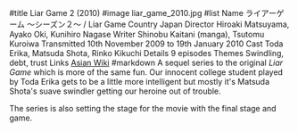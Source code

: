 #title Liar Game 2 (2010)
#image	liar_game_2010.jpg
#list
Name	&#12521;&#12452;&#12450;&#12540;&#12466;&#12540;&#12512; &#65374;&#12471;&#12540;&#12474;&#12531;&#65298;&#65374; / Liar Game
Country	Japan
Director	Hiroaki Matsuyama, Ayako Oki, Kunihiro Nagase
Writer	 Shinobu Kaitani (manga), Tsutomu Kuroiwa
Transmitted	10th November 2009 to 19th January 2010
Cast	Toda Erika, Matsuda Shota, Rinko Kikuchi
Details	9 episodes
Themes	Swindling, debt, trust
Links	[Asian Wiki](http://asianwiki.com/Liar_Game_2)
#markdown
A sequel series to the original *Liar Game* which is more of the
same fun. Our innocent college student played by Toda Erika gets
to be a little more intelligent but mostly it's Matsuda Shota's
suave swindler getting our heroine out of trouble.

The series is also setting the stage for the movie with the
final stage and game.
